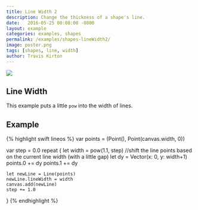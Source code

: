 ```yaml
---
title: Line Width 2
description: Change the thickness of a shape's line.
date:   2016-05-25 00:08:00 -0800
layout: example
categories: examples, shapes
permalink: /examples/shapes-lineWidth2/
image: poster.png
tags: [shapes, line, width]
author: Travis Kirton
---
```

![](lineWidth.png)

## Line Width
This example puts a little `pow` into the width of lines.

## Example
{% highlight swift lineos %}
var points = (Point(), Point(canvas.width, 0))

var step = 0.0
repeat {
    let width = pow(1.1, step)
    //shift the line points based on the current line width (with a little gap)
    let dy = Vector(x: 0, y: width+1)
    points.0 += dy
    points.1 += dy

    let newLine = Line(points)
    newLine.lineWidth = width
    canvas.add(newLine)
    step += 1.0
}
{% endhighlight %}
